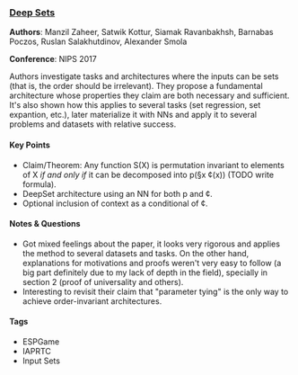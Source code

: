 ### [Deep Sets][1]

**Authors**: Manzil Zaheer, Satwik Kottur, Siamak Ravanbakhsh, Barnabas Poczos,
Ruslan Salakhutdinov, Alexander Smola

**Conference**: NIPS 2017

Authors investigate tasks and architectures where the inputs can be sets (that
is, the order should be irrelevant). They propose a fundamental architecture
whose properties they claim are both necessary and sufficient. It's also shown
how this applies to several tasks (set regression, set expantion, etc.), later
materialize it with NNs and apply it to several problems and datasets with
relative success.

#### Key Points

* Claim/Theorem: Any function S(X) is permutation invariant to elements of X _if
  and only if_ it can be decomposed into p(§x ¢(x)) (TODO write formula).
* DeepSet architecture using an NN for both p and ¢.
* Optional inclusion of context as a conditional of ¢.

#### Notes & Questions

* Got mixed feelings about the paper, it looks very rigorous and applies
  the method to several datasets and tasks. On the other hand, explanations
  for motivations and proofs weren't very easy to follow (a big part
  definitely due to my lack of depth in the field), specially in section 2
  (proof of universality and others).
* Interesting to revisit their claim that "parameter tying" is the only way
  to achieve order-invariant architectures.

#### Tags

* ESPGame
* IAPRTC
* Input Sets

[1]: https://arxiv.org/abs/1703.06114 "Paper"
